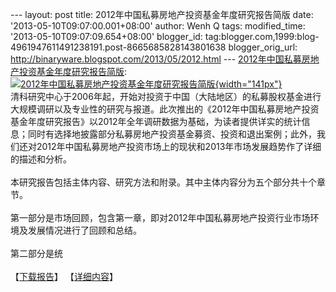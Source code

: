--- layout: post title: 2012年中国私募房地产投资基金年度研究报告简版
date: '2013-05-10T09:07:00.001+08:00' author: Wenh Q tags:
modified\_time: '2013-05-10T09:07:09.654+08:00' blogger\_id:
tag:blogger.com,1999:blog-4961947611491238191.post-8665685828143801638
blogger\_orig\_url: http://binaryware.blogspot.com/2013/05/2012.html ---
[2012年中国私募房地产投资基金年度研究报告简版](http://research.pedaily.cn/report/free/825.shtml):
[![2012年中国私募房地产投资基金年度研究报告简版](http://www.zero2ipogroup.com/p/research/201304180526147963.jpg){width="141px"}](http://research.pedaily.cn/report/free/825.shtml)\
清科研究中心于2006年起，开始对投资于中国（大陆地区）的私募股权基金进行大规模调研以及专业性的研究与报道。此次推出的《2012年中国私募房地产投资基金年度研究报告》以2012年全年调研数据为基础，为读者提供详实的统计信息；同时有选择地披露部分私募房地产投资基金募资、投资和退出案例；此外，我们还对2012年中国私募房地产投资市场上的现状和2013年市场发展趋势作了详细的描述和分析。\
\
本研究报告包括主体内容、研究方法和附录。其中主体内容分为五个部分共十个章节。\
\
第一部分是市场回顾，包含第一章，即对2012年中国私募房地产投资行业市场环境及发展情况进行了回顾和总结。\
\
第二部分是统\
\
【[下载报告](http://research.pedaily.cn/report/free/825.shtml)】
【[详细内容](http://research.pedaily.cn/report/free/825.shtml)】
